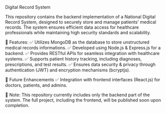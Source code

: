 Digital Record System

This repository contains the backend implementation of a National Digital Record System, designed to securely store and manage patients' medical records.
The system ensures efficient data access for healthcare professionals while maintaining high security standards and scalability.

🔹 Features:
✅ Utilizes MongoDB as the database to store unstructured medical records informations.
✅ Developed using Node.js & Express.js for a backend.
✅ Provides RESTful APIs for seamless integration with healthcare systems.
✅ Supports patient history tracking, including diagnoses, prescriptions, and test results.
✅ Ensures data security & privacy through authentication (JWT) and encryption mechanisms (bcryptjs).

🔹 Future Enhancements
✅  Integration with frontend interfaces (React.js) for doctors, patients, and admins.

📌 Note: This repository currently includes only the backend part of the system. The full project, including the frontend, will be published soon upon completion. 
